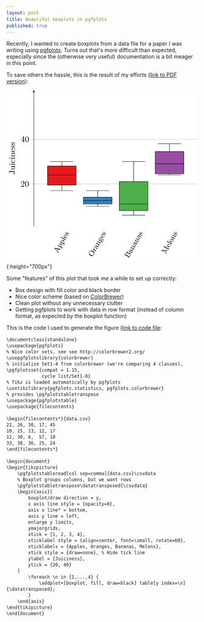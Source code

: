 ```yaml
---
layout: post
title: Beautiful boxplots in pgfplots
published: true
---
```

Recently, I wanted to create boxplots from a data file for a paper I was writing using [pgfplots](http://pgfplots.sourceforge.net/). Turns out that's more difficult than expected, especially since the (otherwise very useful) documentation is a bit meager in this point.

To save others the hassle, this is the result of my efforts ([link to PDF version](/images/2018-03-21-pgfplots-boxplot.pdf)):

![Boxplot generated using pgfplots](/images/2018-03-21-pgfplots-boxplot.png){:height="700px"}

Some "features" of this plot that took me a while to set up correctly:
* Box design with fill color and black border
* Nice color scheme (based on [ColorBrewer](http://colorbrewer2.org/#))
* Clean plot without any unnecessary clutter
* Getting pgfplots to work with data in row format (instead of column format, as expected by the boxplot  function)

This is the code I used to generate the figure ([link to code file](https://github.com/gonike/gonike.github.io/blob/master/snippets/pgfplots-boxplot.tex):
``` TeX
\documentclass{standalone}
\usepackage{pgfplots}
% Nice color sets, see see http://colorbrewer2.org/	
\usepgfplotslibrary{colorbrewer}
% initialize Set1-4 from colorbrewer (we're comparing 4 classes),
\pgfplotsset{compat = 1.15, 
			 cycle list/Set1-8} 
% Tikz is loaded automatically by pgfplots
\usetikzlibrary{pgfplots.statistics, pgfplots.colorbrewer} 
% provides \pgfplotstabletranspose
\usepackage{pgfplotstable}
\usepackage{filecontents}

\begin{filecontents*}{data.csv}
22, 26, 30, 17, 45
10, 15, 13, 12, 17
12, 30, 6,  57, 10
33, 38, 36, 25, 24
\end{filecontents*}

\begin{document}
\begin{tikzpicture}
	\pgfplotstableread[col sep=comma]{data.csv}\csvdata
	% Boxplot groups columns, but we want rows
	\pgfplotstabletranspose\datatransposed{\csvdata} 
	\begin{axis}[
		boxplot/draw direction = y,
		x axis line style = {opacity=0},
		axis x line* = bottom,
		axis y line = left,
		enlarge y limits,
		ymajorgrids,
		xtick = {1, 2, 3, 4},
		xticklabel style = {align=center, font=\small, rotate=60},
		xticklabels = {Apples, Oranges, Bananas, Melons},
		xtick style = {draw=none}, % Hide tick line
		ylabel = {Juiciness},
		ytick = {20, 40}
	]
		\foreach \n in {1,...,4} {
			\addplot+[boxplot, fill, draw=black] table[y index=\n] {\datatransposed};
		}
	\end{axis}
\end{tikzpicture}
\end{document}
```